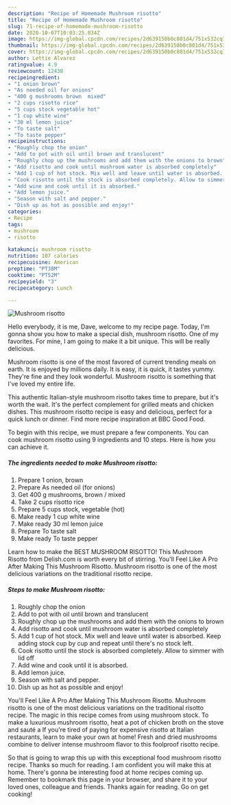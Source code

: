 ```yaml
---
description: "Recipe of Homemade Mushroom risotto"
title: "Recipe of Homemade Mushroom risotto"
slug: 71-recipe-of-homemade-mushroom-risotto
date: 2020-10-07T10:03:25.034Z
image: https://img-global.cpcdn.com/recipes/2d639150b0c801d4/751x532cq70/mushroom-risotto-recipe-main-photo.jpg
thumbnail: https://img-global.cpcdn.com/recipes/2d639150b0c801d4/751x532cq70/mushroom-risotto-recipe-main-photo.jpg
cover: https://img-global.cpcdn.com/recipes/2d639150b0c801d4/751x532cq70/mushroom-risotto-recipe-main-photo.jpg
author: Lettie Alvarez
ratingvalue: 4.9
reviewcount: 12438
recipeingredient:
- "1 onion brown"
- "As needed oil for onions"
- "400 g mushrooms brown  mixed"
- "2 cups risotto rice"
- "5 cups stock vegetable hot"
- "1 cup white wine"
- "30 ml lemon juice"
- "To taste salt"
- "To taste pepper"
recipeinstructions:
- "Roughly chop the onion"
- "Add to pot with oil until brown and translucent"
- "Roughly chop up the mushrooms and add them with the onions to brown"
- "Add risotto and cook until mushroom water is absorbed completely"
- "Add 1 cup of hot stock. Mix well and leave until water is absorbed. Keep adding stock cup by cup and repeat until there&#39;s no stock left."
- "Cook risotto until the stock is absorbed completely. Allow to simmer with lid off"
- "Add wine and cook until it is absorbed."
- "Add lemon juice."
- "Season with salt and pepper."
- "Dish up as hot as possible and enjoy!"
categories:
- Recipe
tags:
- mushroom
- risotto

katakunci: mushroom risotto 
nutrition: 107 calories
recipecuisine: American
preptime: "PT38M"
cooktime: "PT52M"
recipeyield: "3"
recipecategory: Lunch

---
```



![Mushroom risotto](https://img-global.cpcdn.com/recipes/2d639150b0c801d4/751x532cq70/mushroom-risotto-recipe-main-photo.jpg)

Hello everybody, it is me, Dave, welcome to my recipe page. Today, I'm gonna show you how to make a special dish, mushroom risotto. One of my favorites. For mine, I am going to make it a bit unique. This will be really delicious.

Mushroom risotto is one of the most favored of current trending meals on earth. It is enjoyed by millions daily. It is easy, it is quick, it tastes yummy. They're fine and they look wonderful. Mushroom risotto is something that I've loved my entire life.

This authentic Italian-style mushroom risotto takes time to prepare, but it&#39;s worth the wait. It&#39;s the perfect complement for grilled meats and chicken dishes. This mushroom risotto recipe is easy and delicious, perfect for a quick lunch or dinner. Find more recipe inspiration at BBC Good Food.


To begin with this recipe, we must prepare a few components. You can cook mushroom risotto using 9 ingredients and 10 steps. Here is how you can achieve it.

<!--inarticleads1-->

##### The ingredients needed to make Mushroom risotto:

1. Prepare 1 onion, brown
1. Prepare As needed oil (for onions)
1. Get 400 g mushrooms, brown / mixed
1. Take 2 cups risotto rice
1. Prepare 5 cups stock, vegetable (hot)
1. Make ready 1 cup white wine
1. Make ready 30 ml lemon juice
1. Prepare To taste salt
1. Make ready To taste pepper


Learn how to make the BEST MUSHROOM RISOTTO! This Mushroom Risotto from Delish.com is worth every bit of stirring. You&#39;ll Feel Like A Pro After Making This Mushroom Risotto. Mushroom risotto is one of the most delicious variations on the traditional risotto recipe. 

<!--inarticleads2-->

##### Steps to make Mushroom risotto:

1. Roughly chop the onion
1. Add to pot with oil until brown and translucent
1. Roughly chop up the mushrooms and add them with the onions to brown
1. Add risotto and cook until mushroom water is absorbed completely
1. Add 1 cup of hot stock. Mix well and leave until water is absorbed. Keep adding stock cup by cup and repeat until there&#39;s no stock left.
1. Cook risotto until the stock is absorbed completely. Allow to simmer with lid off
1. Add wine and cook until it is absorbed.
1. Add lemon juice.
1. Season with salt and pepper.
1. Dish up as hot as possible and enjoy!


You&#39;ll Feel Like A Pro After Making This Mushroom Risotto. Mushroom risotto is one of the most delicious variations on the traditional risotto recipe. The magic in this recipe comes from using mushroom stock. To make a luxurious mushroom risotto, heat a pot of chicken broth on the stove and sauté a If you&#39;re tired of paying for expensive risotto at Italian restaurants, learn to make your own at home! Fresh and dried mushrooms combine to deliver intense mushroom flavor to this foolproof risotto recipe. 

So that is going to wrap this up with this exceptional food mushroom risotto recipe. Thanks so much for reading. I am confident you will make this at home. There's gonna be interesting food at home recipes coming up. Remember to bookmark this page in your browser, and share it to your loved ones, colleague and friends. Thanks again for reading. Go on get cooking!

